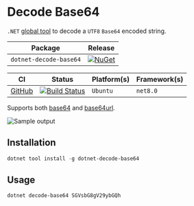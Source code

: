 # Decode Base64

`.NET` [global tool][dotnet-global-tools] to decode a `UTF8` `Base64` encoded string.

| Package                | Release                                          |
| ---------------------- | ------------------------------------------------ |
| `dotnet-decode-base64` | [![NuGet][nuget-tool-badge]][nuget-tool-command] |

| CI                       | Status                                                   | Platform(s) | Framework(s) |
| ------------------------ | -------------------------------------------------------- | ----------- | ------------ |
| [GitHub][github-actions] | [![Build Status][github-actions-shield]][github-actions] | `Ubuntu`    | `net8.0`     |

Supports both [base64][base64] and [base64url][base64url].

![Sample output](docs/sample-output.png)

## Installation

```powershell
dotnet tool install -g dotnet-decode-base64
```

## Usage

```powershell
dotnet decode-base64 SGVsbG8gV29ybGQh
```

[github-actions]: https://github.com/gabrielweyer/dotnet-decode-base64/actions/workflows/build.yml
[github-actions-shield]: https://github.com/gabrielweyer/dotnet-decode-base64/actions/workflows/build.yml/badge.svg
[nuget-tool-badge]: https://img.shields.io/nuget/v/dotnet-decode-base64.svg?label=NuGet&style=flat-square
[nuget-tool-command]: https://www.nuget.org/packages/dotnet-decode-base64/
[dotnet-global-tools]: https://docs.microsoft.com/en-us/dotnet/core/tools/global-tools
[base64]: https://tools.ietf.org/html/rfc4648#section-4
[base64url]: https://tools.ietf.org/html/rfc4648#section-5

